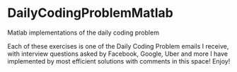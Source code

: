# DailyCodingProblemMatlab
Matlab implementations of the daily coding problem 

Each of these exercises is one of the Daily Coding Problem emails I receive, with interview questions asked by Facebook, Google, Uber and more
I have implemented by most efficient solutions with comments in this space!
Enjoy!
